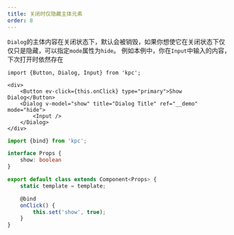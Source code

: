 ```yaml
---
title: 关闭时仅隐藏主体元素
order: 8
---
```


`Dialog`的主体内容在关闭状态下，默认会被销毁，如果你想使它在关闭状态下仅仅只是隐藏，可以指定`mode`属性为`hide`。
例如本例中，你在`Input`中输入的内容，下次打开时依然存在

```vdt
import {Button, Dialog, Input} from 'kpc';

<div>
    <Button ev-click={this.onClick} type="primary">Show Dialog</Button>
    <Dialog v-model="show" title="Dialog Title" ref="__demo" mode="hide">
        <Input />
    </Dialog>
</div>
```

```ts
import {bind} from 'kpc';

interface Props {
    show: boolean
}

export default class extends Component<Props> {
    static template = template;

    @bind
    onClick() {
        this.set('show', true);
    }
}
```
